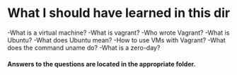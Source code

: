 # What I should have learned in this dir

-What is a virtual machine?
-What is vagrant?
-Who wrote Vagrant?
-What is Ubuntu?
-What does Ubuntu mean?
-How to use VMs with Vagrant?
-What does the command uname do?
-What is a zero-day?

#### Answers to the questions are located in the appropriate folder.
